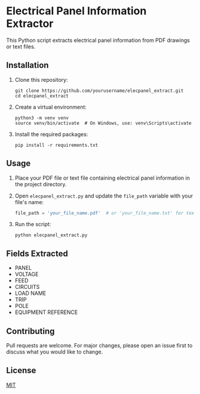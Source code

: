 # Electrical Panel Information Extractor

This Python script extracts electrical panel information from PDF drawings or text files.

## Installation

1. Clone this repository:
   ```
   git clone https://github.com/yourusername/elecpanel_extract.git
   cd elecpanel_extract
   ```

2. Create a virtual environment:
   ```
   python3 -m venv venv
   source venv/bin/activate  # On Windows, use: venv\Scripts\activate
   ```

3. Install the required packages:
   ```
   pip install -r requirements.txt
   ```

## Usage

1. Place your PDF file or text file containing electrical panel information in the project directory.

2. Open `elecpanel_extract.py` and update the `file_path` variable with your file's name:
   ```python
   file_path = 'your_file_name.pdf'  # or 'your_file_name.txt' for text files
   ```

3. Run the script:
   ```
   python elecpanel_extract.py
   ```

## Fields Extracted

- PANEL
- VOLTAGE
- FEED
- CIRCUITS
- LOAD NAME
- TRIP
- POLE
- EQUIPMENT REFERENCE

## Contributing

Pull requests are welcome. For major changes, please open an issue first to discuss what you would like to change.

## License

[MIT](https://choosealicense.com/licenses/mit/)